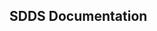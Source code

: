 ## SDDS Documentation


<!--stackedit_data:
eyJoaXN0b3J5IjpbLTE0NDQxOTYyMTQsLTIwODg3NDY2MTJdfQ
==
-->